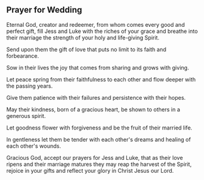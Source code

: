 ## Prayer for Wedding
Eternal God,
creator and redeemer,
from whom comes every good and perfect gift,
fill Jess and Luke with the riches of your grace
and breathe into their marriage
the strength of your holy and life-giving Spirit.

Send upon them the gift of love
that puts no limit to its faith and forbearance.

Sow in their lives the joy that comes from sharing
and grows with giving.

Let peace spring from their faithfulness to each other
and flow deeper with the passing years.

Give them patience with their failures
and persistence with their hopes.

May their kindness, born of a gracious heart,
be shown to others in a generous spirit.

Let goodness flower with forgiveness
and be the fruit of their married life.

In gentleness let them be tender with each other's dreams
and healing of each other's wounds.

Gracious God,
accept our prayers for Jess and Luke,
that as their love ripens
and their marriage matures
they may reap the harvest of the Spirit,
rejoice in your gifts
and reflect your glory in Christ Jesus our Lord.
